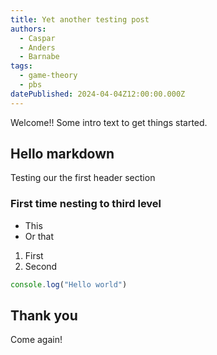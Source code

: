 ```yaml
---
title: Yet another testing post
authors:
  - Caspar
  - Anders
  - Barnabe
tags:
  - game-theory
  - pbs
datePublished: 2024-04-04Z12:00:00.000Z
---
```


Welcome!! Some intro text to get things started.

## Hello markdown

Testing our the first header section

### First time nesting to third level

- This
- Or that

1. First
2. Second

```ts
console.log("Hello world")
```

## Thank you

Come again!
